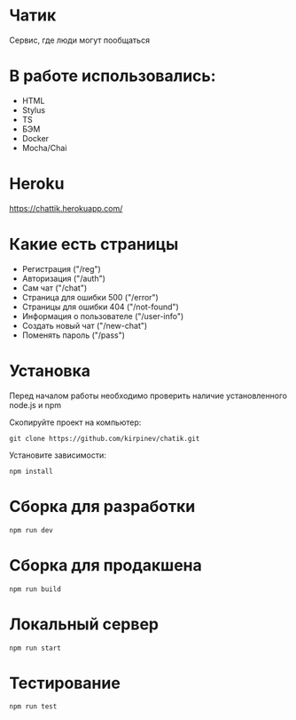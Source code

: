 # Чатик

Сервис, где люди могут пообщаться

# В работе использовались:

- HTML
- Stylus
- TS
- БЭМ
- Docker
- Mocha/Chai

# Heroku

https://chattik.herokuapp.com/

# Какие есть страницы

- Регистрация ("/reg")
- Авторизация ("/auth")
- Сам чат ("/chat")
- Страница для ошибки 500 ("/error")
- Страницы для ошибки 404 ("/not-found")
- Информация о пользователе ("/user-info")
- Создать новый чат ("/new-chat")
- Поменять пароль ("/pass")

# Установка

Перед началом работы необходимо проверить наличие установленного node.js и npm

Скопируйте проект на компьютер:

```
git clone https://github.com/kirpinev/chatik.git
```

Установите зависимости:

```
npm install
```

# Сборка для разработки

```
npm run dev
```

# Сборка для продакшена

```
npm run build
```

# Локальный сервер

```
npm run start
```

# Тестирование

```
npm run test
```
